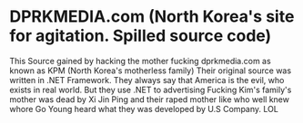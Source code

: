 # DPRKMEDIA.com (North Korea's site for agitation. Spilled source code)

This Source gained by hacking the mother fucking dprkmedia.com as known as KPM (North Korea's motherless family) 
Their original source was written in .NET Framework. 
They always say that America is the evil, who exists in real world. 
But they use .NET to advertising Fucking Kim's family's mother was dead by
Xi Jin Ping and their raped mother like who well knew whore Go Young heard
what they was developed by U.S Company. LOL

